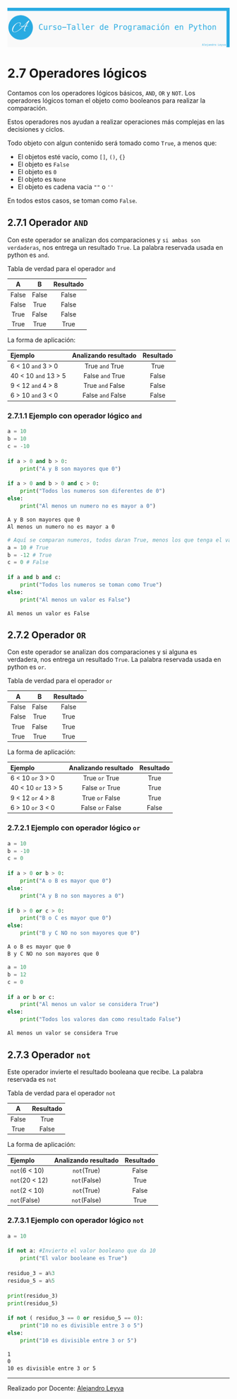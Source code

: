 ![banner](assets/banner.png)

# 2.7 Operadores lógicos

Contamos con los operadores lógicos básicos, `AND`, `OR` y `NOT`. Los operadores lógicos toman el objeto como booleanos para realizar la comparación.

Estos operadores nos ayudan a realizar operaciones más complejas en las decisiones y ciclos.

Todo objeto con algun contenido será tomado como `True`, a menos que:

- El objetos esté vacío, como `[]`, `()`, `{}`
- El objeto es `False`
- El objeto es `0`
- El objeto es `None`
- El objeto es cadena vacia `""` o `''`

En todos estos casos, se toman como `False`.

## 2.7.1 Operador `AND`

Con este operador se analizan dos comparaciones y `si ambas son verdaderas`, nos entrega un resultado `True`. La palabra reservada usada en python es `and`.

Tabla de verdad para el operador `and`

A|B|Resultado
:-:|:-:|:-:
False|False|False
False|True|False
True|False|False
True|True|True

La forma de aplicación:

Ejemplo|Analizando resultado |Resultado
:-|:-:|:-:
6 < 10 `and` 3 > 0 |True `and` True|True
40 < 10 `and` 13 > 5 |False `and` True|False
9 < 12 `and` 4 > 8 |True `and` False|False
6 > 10 `and` 3 < 0 |False `and` False|False

### 2.7.1.1 Ejemplo con operador lógico `and`


```python
a = 10
b = 10
c = -10

if a > 0 and b > 0:
    print("A y B son mayores que 0")

if a > 0 and b > 0 and c > 0:
    print("Todos los numeros son diferentes de 0")
else:
    print("Al menos un numero no es mayor a 0")

```

    A y B son mayores que 0
    Al menos un numero no es mayor a 0



```python
# Aquí se comparan numeros, todos daran True, menos los que tenga el valor de 0
a = 10 # True
b = -12 # True
c = 0 # False

if a and b and c:
    print("Todos los numeros se toman como True")
else:
    print("Al menos un valor es False")
```

    Al menos un valor es False


## 2.7.2 Operador `OR`

Con este operador se analizan dos comparaciones y si alguna es verdadera, nos entrega un resultado `True`. La palabra reservada usada en python es `or`.

Tabla de verdad para el operador `or`

A|B|Resultado
:-:|:-:|:-:
False|False|False
False|True|True
True|False|True
True|True|True

La forma de aplicación:

Ejemplo|Analizando resultado |Resultado
:-|:-:|:-:
6 < 10 `or` 3 > 0 |True `or` True|True
40 < 10 `or` 13 > 5 |False `or` True|True
9 < 12 `or` 4 > 8 |True `or` False|True
6 > 10 `or` 3 < 0 |False `or` False|False

### 2.7.2.1 Ejemplo con operador lógico `or`


```python
a = 10
b = -10
c = 0

if a > 0 or b > 0:
    print("A o B es mayor que 0")
else:
    print("A y B no son mayores a 0")

if b > 0 or c > 0:
    print("B o C es mayor que 0")
else:
    print("B y C NO no son mayores que 0")
```

    A o B es mayor que 0
    B y C NO no son mayores que 0



```python
a = 10
b = 12
c = 0

if a or b or c:
    print("Al menos un valor se considera True")
else:
    print("Todos los valores dan como resultado False")
```

    Al menos un valor se considera True


## 2.7.3 Operador `not`

Este operador invierte el resultado booleana que recibe. La palabra reservada es `not`

Tabla de verdad para el operador `not`

A|Resultado
:-:|:-:
False|True
True|False

La forma de aplicación:

Ejemplo|Analizando resultado |Resultado
:-|:-:|:-:
`not`(6 < 10) |`not`(True)|False
`not`(20 < 12) |`not`(False)|True
`not`(2 < 10) |`not`(True)|False
`not`(False)|`not`(False)|True

### 2.7.3.1 Ejemplo con operador lógico `not`


```python
a = 10

if not a: #Invierto el valor booleano que da 10
    print("El valor booleane es True")

residuo_3 = a%3
residuo_5 = a%5

print(residuo_3)
print(residuo_5)

if not ( residuo_3 == 0 or residuo_5 == 0):
    print("10 no es divisible entre 3 o 5")
else:
    print("10 es divisible entre 3 or 5")
```

    1
    0
    10 es divisible entre 3 or 5


---

Realizado por Docente: [Alejandro Leyva](https://www.alejandro-leyva.com/)
